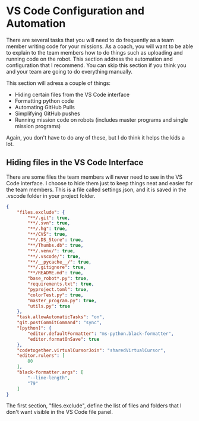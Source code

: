 # VS Code Configuration and Automation

There are several tasks that you will need to do frequently as a team member writing code for your missions. As a coach, you will want to be able to explain to the team members how to do things such as uploading and running code on the robot. This section address the automation and configuration that I recommend. You can skip this section if you think you and your team are going to do everything manually.

This section will adress a couple of things:
* Hiding certain files from the VS Code interface
* Formatting python code
* Automating GitHub Pulls
* Simplifying GitHub pushes
* Running mission code on robots (includes master programs and single mission programs)

Again, you don't have to do any of these, but I do think it helps the kids a lot.

## Hiding files in the VS Code Interface
There are some files the team members will never need to see in the VS Code interface. I choose to hide them just to keep things neat and easier for the team members. This is a file called settings.json, and it is saved in the .vscode folder in your project folder.
```json
{
    "files.exclude": {
        "**/.git": true,
        "**/.svn": true,
        "**/.hg": true,
        "**/CVS": true,
        "**/.DS_Store": true,
        "**/Thumbs.db": true,
        "**/.venv/": true,
        "**/.vscode/": true,
        "**/__pycache__/": true,
        "**/.gitignore": true,
        "**/README.md": true,
        "base_robot*.py": true,
        "requirements.txt": true,
        "pyproject.toml": true,
        "colorTest.py": true,
        "master_program.py": true,
        "utils.py": true
    },
    "task.allowAutomaticTasks": "on",
    "git.postCommitCommand": "sync",
    "[python]": {
        "editor.defaultFormatter": "ms-python.black-formatter",
        "editor.formatOnSave": true
    },
    "codetogether.virtualCursorJoin": "sharedVirtualCursor",
    "editor.rulers": [
        80
    ],
    "black-formatter.args": [
        "--line-length",
        "79"
    ]
}
```
The first section, "files.exclude", define the list of files and folders that I don't want visible in the VS Code file panel. 
